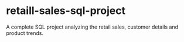 # retaill-sales-sql-project
 A complete SQL  project analyzing the retail sales, customer details and product trends.
